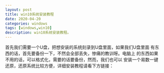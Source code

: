 ```yaml
---
layout: post
title: win10系统安装教程
date: 2020-04-20
categories: windows
tags: [windows,win10]
description: win10系统安装教程。
---
```


首先我们需要一个U盘，把想安装的系统刻录到U盘里面，如果我们U盘里面
有东西的话，首先要备份一下，不然会全部丢失，惨痛的教训呀。电脑上
的东西如果不用的话，可以格式化，需要的话要备份，然而，我们也可以
安装一个易数一键还原，还原系统比较方便，详细安装教程请看下方链接：
<a href="https://zhuanlan.zhihu.com/p/49181786"></a>